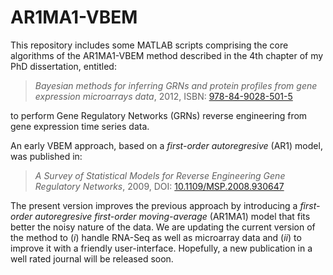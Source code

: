 AR1MA1-VBEM
===========

This repository includes some MATLAB scripts comprising the core algorithms of the AR1MA1-VBEM method described in the 4th chapter of my PhD dissertation, entitled:

> *Bayesian methods for inferring GRNs and protein profiles from gene expression microarrays data*, 2012, ISBN: [978-84-9028-501-5](http://cul.worldcat.org/oclc/870124049)

to perform Gene Regulatory Networks (GRNs) reverse engineering from gene expression time series data.

An early VBEM approach, based on a *first-order autoregresive* (AR1) model, was published in:

> *A Survey of Statistical Models for Reverse Engineering Gene Regulatory Networks*, 2009, DOI: [10.1109/MSP.2008.930647](http://dx.doi.org/10.1109%2FMSP.2008.930647)

The present version improves the previous approach by introducing a *first-order autoregresive first-order moving-average* (AR1MA1) model that fits better the noisy nature of the data. We are updating the current version of the method to (*i*) handle RNA-Seq as well as microarray data and (*ii*) to improve it with a friendly user-interface. Hopefully, a new publication in a well rated journal will be released soon.


